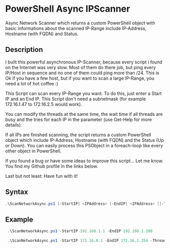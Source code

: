 # PowerShell Async IPScanner

Async Network Scanner which returns a custom PowerShell object with basic informations about the scanned IP-Range include IP-Address, Hostname (with FQDN) and Status.

## Description

I built this powerful asynchronous IP-Scanner, because every script i found on the Internet was very slow. Most of them do there job, but ping every IP/Host in sequence and no one of them could ping more than /24. This is Ok if you have a few host, but if you want to scan a large IP-Range, you need a lot of hot coffee :)

This Script can scan every IP-Range you want. To do this, just enter a Start IP and an End IP. This Script don't need a subnetmask (for example 172.16.1.47 to 172.16.2.5 would work).

You can modify the threads at the same time, the wait time if all threads are busy and the tries for each IP in the parameter (use Get-Help for more details).
  
If all IPs are finished scanning, the script returns a custom PowerShell object which include IP-Address, Hostname (with FQDN) and the Status (Up or Down). You can easily process this PSObject in a foreach-loop like every other object in PowerShell.
    
If you found a bug or have some ideas to improve this script... Let me know. You find my Github profile in the links below.

Last but not least: Have fun with it!


## Syntax

```powershell
.\ScanNetworkAsync.ps1 [-StartIP] <IPAddress> [-EndIP] <IPAddress> [[-Threads] <Int32>] [[-Wait] <Int32>] [[-Tries] <Int32>] [<CommonParameters>]
```

## Example

```powershell
 .\ScanNetworkAsync.ps1 -StartIP 192.168.1.1 -EndIP 192.168.1.200
    
 .\ScanNetworkAsync.ps1 -StartIP 172.16.0.1 -EndIP 172.16.1.254 -Threads 50 -Wait 250 -Tries 4
 ```
